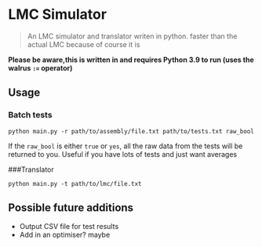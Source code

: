 # LMC Simulator
> An LMC simulator and translator writen in python. faster than the actual LMC because of course it is

**Please be aware,this is written in and requires Python 3.9 to run (uses the walrus `:=` operator)** 

## Usage
### Batch tests
```shell
python main.py -r path/to/assembly/file.txt path/to/tests.txt raw_bool
```
If the `raw_bool` is either `true` or `yes`, all the raw data from the tests will be returned to you. Useful if you have lots of tests and just want averages

###Translator
```shell
python main.py -t path/to/lmc/file.txt
```

## Possible future additions
- Output CSV file for test results
- Add in an optimiser? maybe